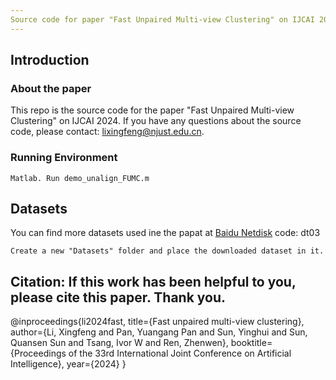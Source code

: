 ```yaml
---
Source code for paper "Fast Unpaired Multi-view Clustering" on IJCAI 2024.
---
```

## Introduction
### About the paper
This repo is the source code for the paper "Fast Unpaired Multi-view Clustering" on IJCAI 2024. If you have any questions about the source code, please contact: lixingfeng@njust.edu.cn.


### Running Environment
```
Matlab. Run demo_unalign_FUMC.m
```

## Datasets
You can find more datasets used ine the papat at [Baidu Netdisk](https://pan.baidu.com/s/16Od1AVSx05WWCrpPyw2mww?pwd=dt03) code: dt03
```
Create a new "Datasets" folder and place the downloaded dataset in it.

```

## Citation: If this work has been helpful to you, please cite this paper. Thank you.


@inproceedings{li2024fast,
  title={Fast unpaired multi-view clustering},
  author={Li, Xingfeng and Pan, Yuangang Pan and Sun, Yinghui and Sun, Quansen Sun and Tsang, Ivor W and Ren, Zhenwen},
  booktitle={Proceedings of the 33rd International Joint Conference on Artificial Intelligence},
  year={2024}
}
